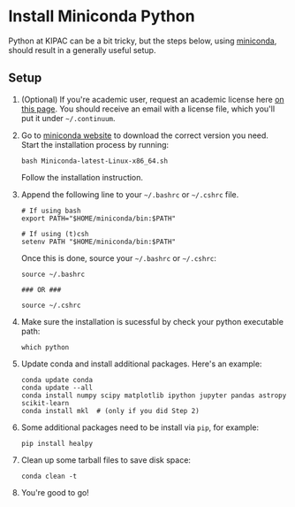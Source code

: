 # Install Miniconda Python

Python at KIPAC can be a bit tricky, but the steps below, using [miniconda](http://conda.pydata.org/miniconda.html), should result in a generally useful setup. 


## Setup

1.  (Optional) If you're academic user, request an academic license here [on this page](https://store.continuum.io/cshop/academicanaconda). 
    You should receive an email with a license file, which you'll put it under `~/.continuum`.
   
2.  Go to [miniconda website](http://conda.pydata.org/miniconda.html) to download the correct version you need. Start the installation process by running:
    
    ``` 
    bash Miniconda-latest-Linux-x86_64.sh
    ```
    
    Follow the installation instruction.
   
3.  Append the following line to your `~/.bashrc` or `~/.cshrc` file.
   
    ```
    # If using bash
    export PATH="$HOME/miniconda/bin:$PATH"
 
    # If using (t)csh
    setenv PATH "$HOME/miniconda/bin:$PATH"
    ```
   
    Once this is done, source your `~/.bashrc` or `~/.cshrc`:
   
    ```
    source ~/.bashrc

    ### OR ###
    
    source ~/.cshrc  
    ```
 
4.  Make sure the installation is sucessful by check your python executable path:

    ```
    which python
    ```
  
5.  Update conda and install additional packages. Here's an example:
    
    ```
    conda update conda
    conda update --all
    conda install numpy scipy matplotlib ipython jupyter pandas astropy scikit-learn
    conda install mkl  # (only if you did Step 2)
    ```
   
6.  Some additional packages need to be install via `pip`, for example:
    
    ```
    pip install healpy
    ```
   
7.  Clean up some tarball files to save disk space:
     
    ```
    conda clean -t
    ```
     
8.  You're good to go!

